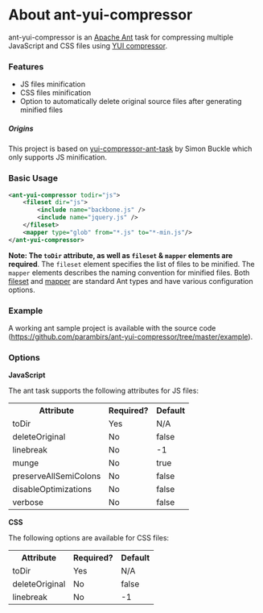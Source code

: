About ant-yui-compressor
==================

ant-yui-compressor is an [Apache Ant](http://ant.apache.org/) task for compressing multiple JavaScript and CSS files using [YUI compressor](https://github.com/yui/yuicompressor).

### Features
* JS files minification 
* CSS files minification
* Option to automatically delete original source files after generating minified files

##### Origins

This project is based on [yui-compressor-ant-task](https://github.com/sbuckle/yui-compressor-ant-task/) by Simon Buckle 
which only supports JS minification. 

### Basic Usage
```xml
<ant-yui-compressor todir="js">
	<fileset dir="js">
		<include name="backbone.js" />
		<include name="jquery.js" />
	</fileset>
	<mapper type="glob" from="*.js" to="*-min.js"/>
</ant-yui-compressor>
```
**Note: The `toDir` attribute, as well as `fileset` & `mapper` elements are required**. 
The `fileset` element specifies the list of files to be minified. The `mapper` elements describes the naming convention for minified files.
Both [fileset](http://ant.apache.org/manual/Types/fileset.html) and [mapper](http://ant.apache.org/manual/Types/mapper.html) are standard Ant types and have various configuration options.

### Example

A working ant sample project is available with the source code (https://github.com/parambirs/ant-yui-compressor/tree/master/example).

### Options

**JavaScript**

The ant task supports the following attributes for JS files:
<table>
    <tr>
        <th>Attribute</th>
        <th>Required?</th>
        <th>Default</th>
    </tr>
    <tr>
    	<td>toDir</td>
    	<td>Yes</td>
    	<td>N/A</td>
    </tr>
    <tr>
        <td>deleteOriginal</td>
        <td>No</td>
        <td>false</td>
    </tr>
    <tr>
        <td>linebreak</td>
        <td>No</td>
        <td>-1</td>
    </tr>
    <tr>
    	<td>munge</td>
    	<td>No</td>
    	<td>true</td>
    </tr>
    <tr>
    	<td>preserveAllSemiColons</td>
    	<td>No</td>
    	<td>false</td>
    </tr>
    <tr>
    	<td>disableOptimizations</td>
    	<td>No</td>
    	<td>false</td>
    </tr>
    <tr>
    	<td>verbose</td>
    	<td>No</td>
    	<td>false</td>
    </tr>
</table>

**CSS**

The following options are available for CSS files:
<table>
    <tr>
        <th>Attribute</th>
        <th>Required?</th>
        <th>Default</th>
    </tr>
    <tr>
    	<td>toDir</td>
    	<td>Yes</td>
    	<td>N/A</td>
    </tr>
    <tr>
        <td>deleteOriginal</td>
        <td>No</td>
        <td>false</td>
    </tr>
    <tr>
        <td>linebreak</td>
        <td>No</td>
        <td>-1</td>
    </tr>
</table>
